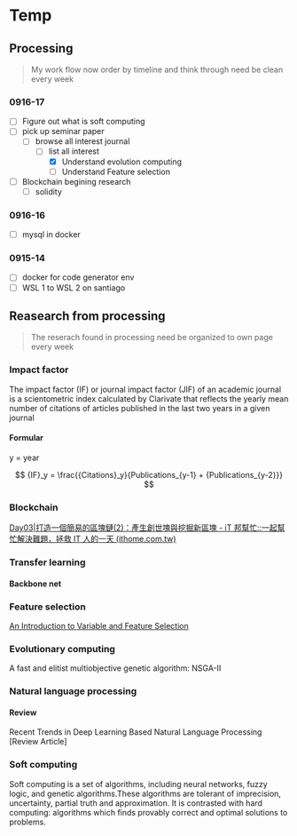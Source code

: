 # Temp

## Processing

> My work flow now
> order by timeline and think through 
> need be clean every week

### 0916-17

- [ ] Figure out what is soft computing
- [ ] pick up seminar paper
	- [ ] browse all interest journal
		- [ ] list all interest
			- [x] Understand evolution computing
			- [ ] Understand Feature selection
- [ ] Blockchain begining research
	- [ ] solidity

### 0916-16

- [ ] mysql in docker

### 0915-14

- [ ] docker for code generator env
- [ ] WSL 1 to WSL 2 on santiago

## Reasearch from processing

> The reserach found in processing
> need be organized to own page every week

### Impact factor

The impact factor (IF) or journal impact factor (JIF) of an academic journal is a scientometric index calculated by Clarivate that reflects the yearly mean number of citations of articles published in the last two years in a given journal

#### Formular

y = year

$$
{IF}_y = \frac{{Citations}_y}{Publications_{y-1} + {Publications_{y-2}}}
$$

### Blockchain

[Day03|打造一個簡易的區塊鏈(2)：產生創世塊與挖掘新區塊 - iT 邦幫忙::一起幫忙解決難題，拯救 IT 人的一天 (ithome.com.tw)](https://ithelp.ithome.com.tw/articles/10215088)

### Transfer learning 

#### Backbone net

### Feature selection

[An Introduction to Variable and Feature Selection](https://www.jmlr.org/papers/volume3/guyon03a/guyon03a.pdf)

### Evolutionary computing

A fast and elitist multiobjective genetic algorithm: NSGA-II

### Natural language processing 

#### Review

Recent Trends in Deep Learning Based Natural Language Processing [Review Article]

### Soft computing

Soft computing is a set of algorithms, including neural networks, fuzzy logic, and genetic algorithms.These algorithms are tolerant of imprecision, uncertainty, partial truth and approximation. It is contrasted with hard computing: algorithms which finds provably correct and optimal solutions to problems.
